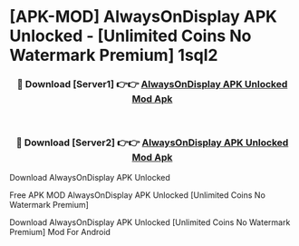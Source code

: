 # [APK-MOD] AlwaysOnDisplay APK Unlocked - [Unlimited Coins No Watermark Premium] 1sql2



<div align="center">
<h3>🔴 Download [Server1] 👉👉 <a href="https://momento.my/?title=AlwaysOnDisplay_APK_Unlocked">AlwaysOnDisplay APK Unlocked Mod Apk</a></h3><br>

<h3>🔴 Download [Server2] 👉👉 <a href="https://momento.my/?title=AlwaysOnDisplay_APK_Unlocked">AlwaysOnDisplay APK Unlocked Mod Apk</a></h3>
</div>



Download AlwaysOnDisplay APK Unlocked 

Free APK MOD AlwaysOnDisplay APK Unlocked [Unlimited Coins No Watermark Premium]

Download AlwaysOnDisplay APK Unlocked [Unlimited Coins No Watermark Premium] Mod For Android
